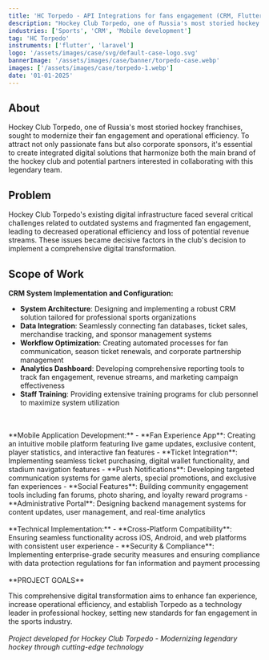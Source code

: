 ```yaml
---
title: 'HC Torpedo - API Integrations for fans engagement (CRM, Flutter)'
description: "Hockey Club Torpedo, one of Russia's most storied hockey franchises, sought to modernize their fan engagement and operational efficiency."
industries: ['Sports', 'CRM', 'Mobile development']
tag: 'HC Torpedo'
instruments: ['flutter', 'laravel']
logo: '/assets/images/case/svg/default-case-logo.svg'
bannerImage: '/assets/images/case/banner/torpedo-case.webp'
images: ['/assets/images/case/torpedo-1.webp']
date: '01-01-2025'
---
```

## About

Hockey Club Torpedo, one of Russia's most storied hockey franchises, sought to modernize their fan engagement and operational efficiency. To attract not only passionate fans but also corporate sponsors, it's essential to create integrated digital solutions that harmonize both the main brand of the hockey club and potential partners interested in collaborating with this legendary team.

## Problem

Hockey Club Torpedo's existing digital infrastructure faced several critical challenges related to outdated systems and fragmented fan engagement, leading to decreased operational efficiency and loss of potential revenue streams. These issues became decisive factors in the club's decision to implement a comprehensive digital transformation.

## Scope of Work

**CRM System Implementation and Configuration:**
- **System Architecture**: Designing and implementing a robust CRM solution tailored for professional sports organizations
- **Data Integration**: Seamlessly connecting fan databases, ticket sales, merchandise tracking, and sponsor management systems
- **Workflow Optimization**: Creating automated processes for fan communication, season ticket renewals, and corporate partnership management
- **Analytics Dashboard**: Developing comprehensive reporting tools to track fan engagement, revenue streams, and marketing campaign effectiveness
- **Staff Training**: Providing extensive training programs for club personnel to maximize system utilization
<br>
<br>
**Mobile Application Development:**
- **Fan Experience App**: Creating an intuitive mobile platform featuring live game updates, exclusive content, player statistics, and interactive fan features
- **Ticket Integration**: Implementing seamless ticket purchasing, digital wallet functionality, and stadium navigation features
- **Push Notifications**: Developing targeted communication systems for game alerts, special promotions, and exclusive fan experiences
- **Social Features**: Building community engagement tools including fan forums, photo sharing, and loyalty reward programs
- **Administrative Portal**: Designing backend management systems for content updates, user management, and real-time analytics
<br>
<br>
**Technical Implementation:**
- **Cross-Platform Compatibility**: Ensuring seamless functionality across iOS, Android, and web platforms with consistent user experience
- **Security & Compliance**: Implementing enterprise-grade security measures and ensuring compliance with data protection regulations for fan information and payment processing
<br>
<br>
**PROJECT GOALS**

This comprehensive digital transformation aims to enhance fan experience, increase operational efficiency, and establish Torpedo as a technology leader in professional hockey, setting new standards for fan engagement in the sports industry.
<br>
<br>
*Project developed for Hockey Club Torpedo - Modernizing legendary hockey through cutting-edge technology* 
